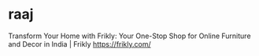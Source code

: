 # raaj
Transform Your Home with Frikly: Your One-Stop Shop for Online Furniture and Decor in India | Frikly
https://frikly.com/
